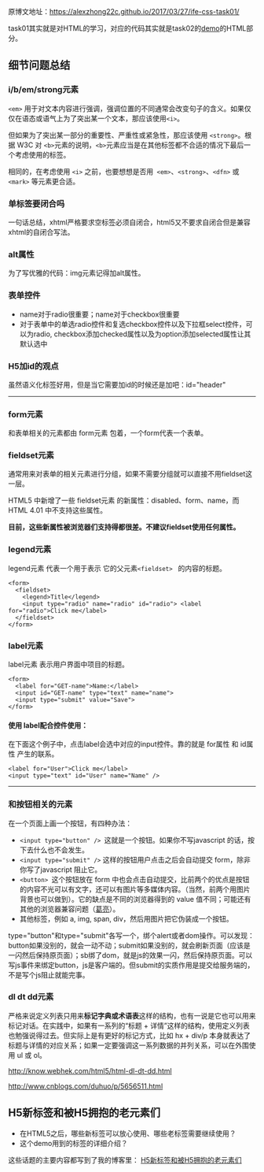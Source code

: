 原博文地址：https://alexzhong22c.github.io/2017/03/27/ife-css-task01/

task01其实就是对HTML的学习，对应的代码其实就是task02的[demo](https://alexzhong22c.github.io/IFE-CSS-learning/task02.html)的HTML部分。

## 细节问题总结

### i/b/em/strong元素

`<em>` 用于对文本内容进行强调，强调位置的不同通常会改变句子的含义。如果仅仅在语态或语气上为了突出某一个文本，那应该使用`<i>`。

但如果为了突出某一部分的重要性、严重性或紧急性，那应该使用 `<strong>`。根据 W3C 对 `<b>`元素的说明，`<b>`元素应当是在其他标签都不合适的情况下最后一个考虑使用的标签。

相同的，在考虑使用 `<i>` 之前，也要想想是否用` <em>`、`<strong>`、`<dfn>` 或 `<mark>` 等元素更合适。

### 单标签要闭合吗

一句话总结，xhtml严格要求空标签必须自闭合，html5又不要求自闭合但是兼容xhtml的自闭合写法。

### alt属性

为了写优雅的代码：img元素记得加alt属性。

### 表单控件

- name对于radio很重要；name对于checkbox很重要
- 对于表单中的单选radio控件和复选checkbox控件以及下拉框select控件，可以为radio, checkbox添加checked属性以及为option添加selected属性让其默认选中

### H5加id的观点

虽然语义化标签好用，但是当它需要加id的时候还是加吧：id="header"

------

### form元素

和表单相关的元素都由 form元素 包着，一个form代表一个表单。

### fieldset元素

通常用来对表单的相关元素进行分组，如果不需要分组就可以直接不用fieldset这一层。

HTML5 中新增了一些 fieldset元素 的新属性：disabled、form、name，而HTML 4.01 中不支持这些属性。

**目前，这些新属性被浏览器们支持得都很差。不建议fieldset使用任何属性。**

### legend元素

legend元素 代表一个用于表示 它的父元素`<fieldset> ` 的内容的标题。

```
<form>
  <fieldset>
    <legend>Title</legend>
    <input type="radio" name="radio" id="radio"> <label for="radio">Click me</label>
  </fieldset>
</form>
```
### label元素

label元素 表示用户界面中项目的标题。

```
<form>
  <label for="GET-name">Name:</label>
  <input id="GET-name" type="text" name="name">
  <input type="submit" value="Save">
</form>
```

#### 使用 label配合控件使用：

在下面这个例子中，点击label会选中对应的input控件。靠的就是 for属性 和 id属性 产生的联系。

```
<label for="User">Click me</label>
<input type="text" id="User" name="Name" />
```

------

### 和按钮相关的元素

在一个页面上画一个按钮，有四种办法：

- `<input type="button" /> `这就是一个按钮。如果你不写javascript 的话，按下去什么也不会发生。
- `<input type="submit" />` 这样的按钮用户点击之后会自动提交 form，除非你写了javascript 阻止它。
- `<button> `这个按钮放在 form 中也会点击自动提交，比前两个的优点是按钮的内容不光可以有文字，还可以有图片等多媒体内容。（当然，前两个用图片背景也可以做到）。它的缺点是不同的浏览器得到的 value 值不同；可能还有其他的浏览器兼容问题（[葛亮]()）。
- 其他标签，例如 a, img, span, div，然后用图片把它伪装成一个按钮。

type="button"和type="submit"各写一个，绑个alert或者dom操作。可以发现：button如果没别的，就会一动不动；submit如果没别的，就会刷新页面（应该是一闪然后保持原页面）；sb绑了dom，就是js的效果一闪，然后保持原页面。可以写js事件来绑定button，js是客户端的。但submit的实质作用是提交给服务端的，不是写个js阻止就能完事。

### dl dt dd元素

严格来说定义列表只用来**标记字典或术语表**这样的结构，也有一说是它也可以用来标记对话。在实践中，如果有一系列的“标题 + 详情”这样的结构，使用定义列表也勉强说得过去。但实际上是有更好的标记方式，比如 hx + div/p 本身就表达了标题与详情的对应关系；如果一定要强调这一系列数据的并列关系，可以在外围使用 ul 或 ol。

http://know.webhek.com/html5/html-dl-dt-dd.html

http://www.cnblogs.com/duhuo/p/5656511.html

## H5新标签和被H5拥抱的老元素们

- 在HTML5之后，哪些新标签可以放心使用、哪些老标签需要继续使用？
- 这个demo用到的标签的详细介绍？

这些话题的主要内容都写到了我的博客里： [H5新标签和被H5拥抱的老元素们](https://alexzhong22c.github.io/2017/03/28/h5-new-ele/)